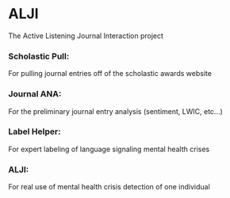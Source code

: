 # ALJI
The Active Listening Journal Interaction project

### Scholastic Pull:

For pulling journal entries off of the scholastic awards website

### Journal ANA:

For the preliminary journal entry analysis (sentiment, LWIC, etc...)

### Label Helper:

For expert labeling of language signaling mental health crises

### ALJI:

For real use of mental health crisis detection of one individual